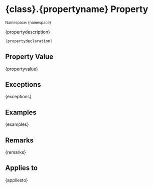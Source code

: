 # {class}.{propertyname} Property
<small>Namespace: {namespace}</small>

{propertydescription}

```cs
{propertydeclaration}
```

## Property Value
{propertyvalue}
## Exceptions
{exceptions}
## Examples
{examples}
## Remarks
{remarks}
## Applies to
{appliesto}